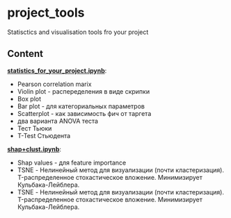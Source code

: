 # project_tools
Statisctics and visualisation tools fro your project

## Content

[**statistics_for_your_project.ipynb**](https://github.com/GenerativeMolMachines/project_tools/blob/main/shap%2Bclust.ipynb):
 - Pearson correlation marix
 - Violin plot - распеределения в виде скрипки
 - Box plot
 - Bar plot - для категориальных параметров
 - Scatterplot - как зависимость фич от таргета
 - два варианта ANOVA теста
 - Тест Тьюки
 - T-Test Стьюдента

[**shap+clust.ipynb**](https://github.com/GenerativeMolMachines/project_tools/blob/main/shap%2Bclust.ipynb):
 - Shap values - для feature importance
 - TSNE - Нелинейный метод для визуализации (почти кластеризация). T-распределенное стохастическое вложение. Минимизирует Кульбака-Лейблера.
 - TSNE - Нелинейный метод для визуализации (почти кластеризация). T-распределенное стохастическое вложение. Минимизирует Кульбака-Лейблера.
